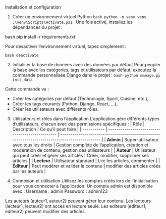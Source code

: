 Installation et configuration
1. Créer un environnement virtuel Python
``bash python -m venv venv
   .\venv\Scripts\Activate.ps1
   ``
Une fois activé, installez les dépendances du projet :

bash
pip install -r requirements.txt

Pour désactiver l’environnement virtuel, tapez simplement :

``bash deactivate``

2. Initialiser la base de données avec des données par défaut
   Pour peupler la base avec les catégories, tags et utilisateurs par défaut, exécutez la commande personnalisée Django dans le projet :
``bash python manage.py init_data
   ``

Cette commande va :
-   Créer les catégories par défaut (Technologie, Sport, Cuisine, etc.),
-   Créer les tags courants (Python, Django, React, ...),
-   Créer les utilisateurs avec différents rôles.

3. Utilisateurs et rôles dans l’application
   L’application gère différents types d’utilisateurs, chacun avec des permissions spécifiques :
| Rôle        | Description                                      | Ce qu’il peut faire                                                                            |
   | ----------- | ------------------------------------------------ | ---------------------------------------------------------------------------------------------- |
   | **Admin**   | Super-utilisateur avec tous les droits           | Gestion complète de l’application, création et modération de contenu, gestion des utilisateurs |
   | **Auteur**  | Utilisateur qui peut créer et gérer ses articles | Créer, modifier, supprimer ses articles                                                        |
   | **Lecteur** | Utilisateur standard                             | Lire les articles, commenter                                                                   |
   | **Éditeur** | Peut modérer et valider le contenu               | modifier des articles créés par les auteurs                              |

4. Connexion et utilisation
Utilisez les comptes créés lors de l'initialisation pour vous connecter à l’application.
Un compte admin est disponible avec :
Username : admin
Password : admin123

Les auteurs (auteur1, auteur2) peuvent gérer leur contenu.
Les lecteurs (lecteur1, lecteur2) ont accès en lecture seule.
Les editeurs (editeur1, editeur2) peuvent modifier des articles.

